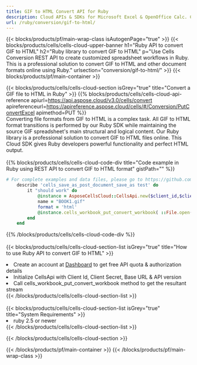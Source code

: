```yaml
---
title: GIF to HTML Convert API for Ruby 
description: Cloud APIs & SDKs for Microsoft Excel & OpenOffice Calc. Convert spreadsheet to other format file. 
url: /ruby/conversion/gif-to-html/
---
```



{{< blocks/products/pf/main-wrap-class isAutogenPage="true" >}}
{{< blocks/products/cells/cells-cloud-upper-banner h1="Ruby API to convert GIF to HTML" h2="Ruby library to convert GIF to HTML" p="Use Cells Conversion REST API to create customized spreadsheet workflows in Ruby. This is a professional solution to convert GIF to HTML and other document formats online using Ruby." urlsection="conversion/gif-to-html/" >}}
{{< blocks/products/pf/main-container >}}

{{< blocks/products/cells/cells-cloud-section isGrey="true"  title="Convert a GIF file to HTML in Ruby" >}}
{{% blocks/products/cells/cells-cloud-api-reference  apiurl=https://api.aspose.cloud/v3.0/cells/convert  apireferenceurl=https://apireference.aspose.cloud/cells/#/Conversion/PutConvertExcel  apimethod=PUT %}}
<br/>
Converting file formats from GIF to HTML is a complex task. All GIF to HTML format transitions is performed by our Ruby SDK while maintaining the source GIF spreadsheet's main structural and logical content. Our Ruby library is a professional solution to convert GIF to HTML files online. This Cloud SDK gives Ruby developers powerful functionality and perfect HTML output.
<br/>
<br/>
{{% blocks/products/cells/cells-cloud-code-div title="Code example in Ruby using REST API to convert GIF to HTML format" gistPath="" %}}
 
```ruby
# For complete examples and data files, please go to https://github.com/aspose-cells-cloud/aspose-cells-cloud-ruby/
    describe 'cells_save_as_post_document_save_as test' do
        it "should work" do
            @instance = AsposeCellsCloud::CellsApi.new($client_id,$client_secret,"v3.0","https://api.aspose.cloud/")
            name = "BOOK1.gif"
            format = 'html'
            @instance.cells_workbook_put_convert_workbook( ::File.open(File.expand_path("data/"+name),"r")  {|io| io.read(io.size) },{:format=>format})     
        end
    end
```
 
{{% /blocks/products/cells/cells-cloud-code-div  %}}
<br/>
<br/>
{{< blocks/products/cells/cells-cloud-section-list isGrey="true"  title="How to use Ruby API to convert  GIF to HTML" >}}
<li>Create an account at <a href="https://dashboard.aspose.cloud/">Dashboard</a> to get free API quota & authorization details</li>
<li>Initialize CellsApi with Client Id, Client Secret, Base URL & API version</li>
<li>Call cells_workbook_put_convert_workbook method to get the resultant stream</li>
{{< /blocks/products/cells/cells-cloud-section-list >}}
<br/>
<br/>
{{< blocks/products/cells/cells-cloud-section-list isGrey="true"  title="System Requirements" >}}
<li>ruby 2.5 or newer</li>
{{< /blocks/products/cells/cells-cloud-section-list >}}

{{< /blocks/products/cells/cells-cloud-section >}}

{{< /blocks/products/pf/main-container >}}
{{< /blocks/products/pf/main-wrap-class >}}
